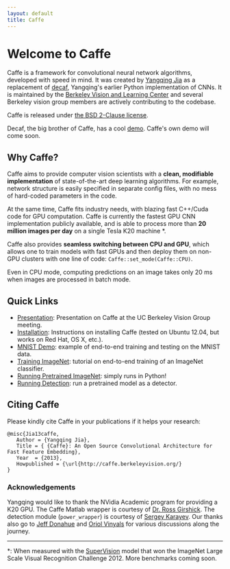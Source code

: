 ```yaml
---
layout: default
title: Caffe
---
```


Welcome to Caffe
================

Caffe is a framework for convolutional neural network algorithms, developed with speed in mind.
It was created by [Yangqing Jia](http://www.eecs.berkeley.edu/~jiayq/) as a replacement of [decaf](http://decaf.berkeleyvision.org/), Yangqing's earlier Python implementation of CNNs.
It is maintained by the [Berkeley Vision and Learning Center](http://bvlc.eecs.berkeley.edu) and several Berkeley vision group members are actively contributing to the codebase.

Caffe is released under [the BSD 2-Clause license](license.html).

Decaf, the big brother of Caffe, has a cool [demo](http://decaf.berkeleyvision.org). Caffe's own demo will come soon.

Why Caffe?
----------

Caffe aims to provide computer vision scientists with a **clean, modifiable implementation** of state-of-the-art deep learning algorithms.
For example, network structure is easily specified in separate config files, with no mess of hard-coded parameters in the code.

At the same time, Caffe fits industry needs, with blazing fast C++/Cuda code for GPU computation.
Caffe is currently the fastest GPU CNN implementation publicly available, and is able to process more than **20 million images per day** on a single Tesla K20 machine \*.

Caffe also provides **seamless switching between CPU and GPU**, which allows one to train models with fast GPUs and then deploy them on non-GPU clusters with one line of code: `Caffe::set_mode(Caffe::CPU)`.

Even in CPU mode, computing predictions on an image takes only 20 ms when images are processed in batch mode.

Quick Links
-----------

* [Presentation](https://docs.google.com/presentation/d/1lzyXMRQFlOYE2Jy0lCNaqltpcCIKuRzKJxQ7vCuPRc8/edit?usp=sharing): Presentation on Caffe at the UC Berkeley Vision Group meeting.
* [Installation](installation.html): Instructions on installing Caffe (tested on Ubuntu 12.04, but works on Red Hat, OS X, etc.).
* [MNIST Demo](mnist.html): example of end-to-end training and testing on the MNIST data.
* [Training ImageNet](imagenet_training.html): tutorial on end-to-end training of an ImageNet classifier.
* [Running Pretrained ImageNet](imagenet_pretrained.html): simply runs in Python!
* [Running Detection](imagenet_detection.html): run a pretrained model as a detector.


Citing Caffe
------------
Please kindly cite Caffe in your publications if it helps your research:

    @misc{Jia13caffe,
       Author = {Yangqing Jia},
       Title = { {Caffe}: An Open Source Convolutional Architecture for Fast Feature Embedding},
       Year  = {2013},
       Howpublished = {\url{http://caffe.berkeleyvision.org/}
    }

### Acknowledgements

Yangqing would like to thank the NVidia Academic program for providing a K20 GPU.
The Caffe Matlab wrapper is courtesy of [Dr. Ross Girshick](http://www.cs.berkeley.edu/~rbg/).
The detection module (`power_wrapper`) is courtesy of [Sergey Karayev](http://sergeykarayev.com/).
Our thanks also go to [Jeff Donahue](http://jeffdonahue.com/) and [Oriol Vinyals](http://www1.icsi.berkeley.edu/~vinyals/) for various discussions along the journey.

---

\*: When measured with the [SuperVision](http://www.image-net.org/challenges/LSVRC/2012/supervision.pdf) model that won the ImageNet Large Scale Visual Recognition Challenge 2012.
More benchmarks coming soon.
